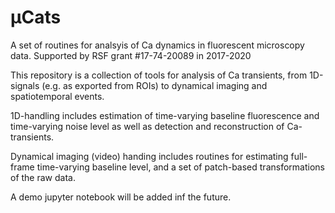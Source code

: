 # μCats
A set of routines for analsyis of Ca dynamics in fluorescent microscopy data.
Supported by RSF grant #17-74-20089 in 2017-2020

This repository is a collection of tools for analysis of Ca transients, from 1D-signals (e.g. as exported from ROIs) to dynamical imaging and spatiotemporal events.

1D-handling includes estimation of time-varying baseline fluorescence and time-varying noise level as well as detection and reconstruction of Ca-transients.

Dynamical imaging (video) handing includes routines for estimating full-frame time-varying baseline level, and a set of patch-based transformations of the raw data.

A demo jupyter notebook will be added inf the future.
